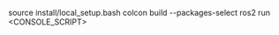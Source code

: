 source install/local_setup.bash
colcon build --packages-select <PASTA>
ros2 run <PASTA> <CONSOLE_SCRIPT>
